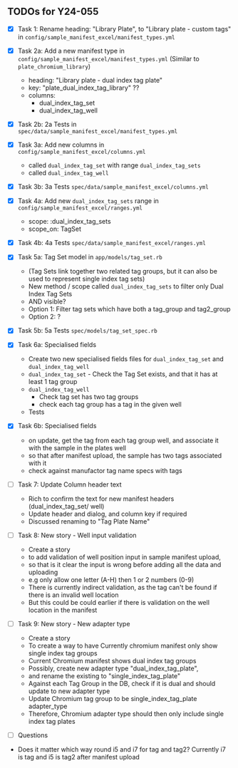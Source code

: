 ## TODOs for Y24-055

- [x] Task 1: Rename heading: "Library Plate", to "Library plate - custom tags" in `config/sample_manifest_excel/manifest_types.yml`

- [x] Task 2a: Add a new manifest type in `config/sample_manifest_excel/manifest_types.yml` (Similar to `plate_chromium_library`)

  - heading: "Library plate - dual index tag plate"
  - key: "plate_dual_index_tag_library" ??
  - columns:
    - dual_index_tag_set
    - dual_index_tag_well

- [x] Task 2b: 2a Tests in `spec/data/sample_manifest_excel/manifest_types.yml`

- [x] Task 3a: Add new columns in `config/sample_manifest_excel/columns.yml`

  - called `dual_index_tag_set` with range `dual_index_tag_sets`
  - called `dual_index_tag_well`

- [x] Task 3b: 3a Tests `spec/data/sample_manifest_excel/columns.yml`

- [x] Task 4a: Add new `dual_index_tag_sets` range in `config/sample_manifest_excel/ranges.yml`

  - scope: :dual_index_tag_sets
  - scope_on: TagSet

- [x] Task 4b: 4a Tests `spec/data/sample_manifest_excel/ranges.yml`

- [x] Task 5a: Tag Set model in `app/models/tag_set.rb`

  - (Tag Sets link together two related tag groups, but it can also be used to represent single index tag sets)
  - New method / scope called `dual_index_tag_sets` to filter only Dual Index Tag Sets
  - AND visible?
  - Option 1: Filter tag sets which have both a tag_group and tag2_group
  - Option 2: ?

- [x] Task 5b: 5a Tests `spec/models/tag_set_spec.rb`

- [x] Task 6a: Specialised fields

  - Create two new specialised fields files for `dual_index_tag_set` and `dual_index_tag_well`
  - `dual_index_tag_set` - Check the Tag Set exists, and that it has at least 1 tag group
  - `dual_index_tag_well`
    - Check tag set has two tag groups
    - check each tag group has a tag in the given well
  - Tests

- [x] Task 6b: Specialised fields

  - on update, get the tag from each tag group well, and associate it with the sample in the plates well
  - so that after manifest upload, the sample has two tags associated with it
  - check against manufactor tag name specs with tags

- [ ] Task 7: Update Column header text

  - Rich to confirm the text for new manifest headers (dual_index_tag_set/ well)
  - Update header and dialog, and column key if required
  - Discussed renaming to "Tag Plate Name"

- [ ] Task 8: New story - Well input validation

  - Create a story
  - to add validation of well position input in sample manifest upload,
  - so that is it clear the input is wrong before adding all the data and uploading
  - e.g only allow one letter (A-H) then 1 or 2 numbers (0-9)
  - There is currently indirect validation, as the tag can't be found if there is an invalid well location
  - But this could be could earlier if there is validation on the well location in the manifest

- [ ] Task 9: New story - New adapter type

  - Create a story
  - To create a way to have Currently chromium manifest only show single index tag groups
  - Current Chromium manifest shows dual index tag groups
  - Possibly, create new adapter type "dual_index_tag_plate",
  - and rename the existing to "single_index_tag_plate"
  - Against each Tag Group in the DB, check if it is dual and should update to new adapter type
  - Update Chromium tag group to be single_index_tag_plate adapter_type
  - Therefore, Chromium adapter type should then only include single index tag plates

- [ ] Questions

- Does it matter which way round i5 and i7 for tag and tag2? Currently i7 is tag and i5 is tag2 after manifest upload
